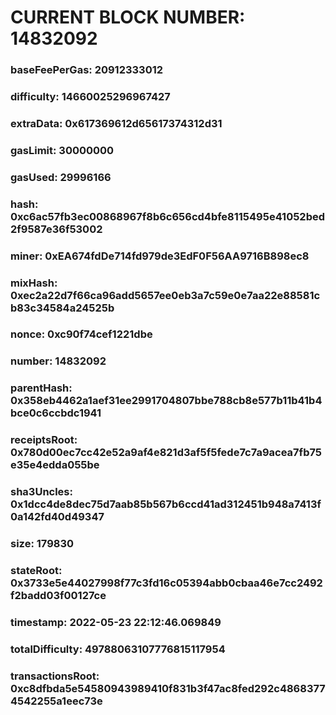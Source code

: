 # CURRENT BLOCK NUMBER: 14832092

### baseFeePerGas: 20912333012
### difficulty: 14660025296967427
### extraData: 0x617369612d65617374312d31
### gasLimit: 30000000
### gasUsed: 29996166
### hash: 0xc6ac57fb3ec00868967f8b6c656cd4bfe8115495e41052bed2f9587e36f53002
### miner: 0xEA674fdDe714fd979de3EdF0F56AA9716B898ec8
### mixHash: 0xec2a22d7f66ca96add5657ee0eb3a7c59e0e7aa22e88581cb83c34584a24525b
### nonce: 0xc90f74cef1221dbe
### number: 14832092
### parentHash: 0x358eb4462a1aef31ee2991704807bbe788cb8e577b11b41b4bce0c6ccbdc1941
### receiptsRoot: 0x780d00ec7cc42e52a9af4e821d3af5f5fede7c7a9acea7fb75e35e4edda055be
### sha3Uncles: 0x1dcc4de8dec75d7aab85b567b6ccd41ad312451b948a7413f0a142fd40d49347
### size: 179830
### stateRoot: 0x3733e5e44027998f77c3fd16c05394abb0cbaa46e7cc2492f2badd03f00127ce
### timestamp: 2022-05-23 22:12:46.069849
### totalDifficulty: 49788063107776815117954
### transactionsRoot: 0xc8dfbda5e54580943989410f831b3f47ac8fed292c48683774542255a1eec73e
